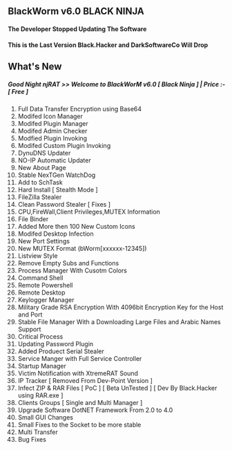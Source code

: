 ## BlackWorm v6.0 BLACK NINJA
#### The Developer Stopped Updating The Software
#### This is the Last Version Black.Hacker and DarkSoftwareCo Will Drop

## What's New
##### Good Night njRAT >> Welcome to BlackWorM v6.0 [ Black Ninja ] | Price :- [ Free ]
1. Full Data Transfer Encryption using Base64
2. Modifed Icon Manager
3. Modifed Plugin Manager
4. Modifed Admin Checker
5. Modfied Plugin Invoking
6. Modifed Custom Plugin Invoking
7. DynuDNS Updater
8. NO-IP Automatic Updater
9. New About Page
10. Stable NexTGen WatchDog
11. Add to SchTask
12. Hard Install [ Stealth Mode ]
13. FileZilla Stealer
14. Clean Password Stealer [ Fixes ]
15. CPU,FireWall,Client Privileges,MUTEX Information
16. File Binder
17. Added More then 100 New Custom Icons
18. Modifed Desktop Infection
19. New Port Settings
20. New MUTEX Format (bWorm[xxxxxx-12345])
21. Listview Style
22. Remove Empty Subs and Functions
23. Process Manager With Cusotm Colors
24. Command Shell
25. Remote Powershell
26. Remote Desktop
27. Keylogger Manager
28. Military Grade RSA Encryption With 4096bit Encryption Key for the Host and Port
29. Stable File Manager With a Downloading Large Files and Arabic Names Support
30. Critical Process
31. Updating Password Plugin
32. Added Produect Serial Stealer
33. Service Manger with Full Service Controller
34. Startup Manager
35. Victim Notification with XtremeRAT Sound
36. IP Tracker [ Removed From Dev-Point Version ]
37. Infect ZIP & RAR Files [ PoC ] [ Beta UnTested ] [ Dev By Black.Hacker using RAR.exe ]
38. Clients Groups [ Single and Multi Manager ]
39. Upgrade Software DotNET Framework From 2.0 to 4.0
34. Small GUI Changes
41. Small Fixes to the Socket to be more stable
42. Multi Transfer
43. Bug Fixes
